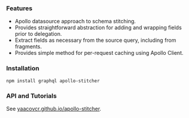 ### Features

* Apollo datasource approach to schema stitching.
* Provides straightforward abstraction for adding and wrapping fields prior to delegation.
* Extract fields as necessary from the source query, including from fragments.
* Provides simple method for per-request caching using Apollo Client.

### Installation

`npm install graphql apollo-stitcher`

### API and Tutorials

See [yaacovcr.github.io/apollo-stitcher](https://yaacovcr.github.io/apollo-stitcher).